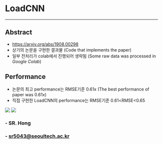 # __LoadCNN__
---
## Abstract
- https://arxiv.org/abs/1908.00298
- 상기의 논문을 구현한 결과물 (Code that implements the paper)
- 일부 전처리가 colab에서 진행되어 생략됨 (Some raw data was processed in *Google Colab*)

## Performance
- 논문의 최고 performance는 RMSE기준 0.61x (The best performance of paper was 0.61x)
- 직접 구현한 LoadCNN의 performance는 RMSE기준 0.61<RMSE<0.65

<img src="https://www.notion.so/LoadCNN_Fin-2b2cc1c9bbfc4326b0956be4adc5d4f7#f9bdad8ca73b4fe7ae2322255a170aab">
<img src="https://www.notion.so/LoadCNN_Fin-2b2cc1c9bbfc4326b0956be4adc5d4f7#b9293f2d04934c3bacba1b934a680be4">

### - SR. Hong
### - sr5043@seoultech.ac.kr